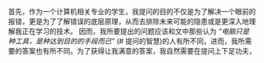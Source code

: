 首先，作为一个计算机相关专业的学生，我提问的目的不仅是为了解决一个眼前的报错，更是为了了解错误的底层原理，从而去排除未来可能的隐患或是更深入地理解我正在学习的技术。 因而，我所要提出的问题应该和文中那些认为 *“电脑只是种工具，是种达到目的的手段而已”* (# 提问的智慧)的人有所不同，进而，我所需要的答案也有所不同。为了获得让我满意的答案，我自然需要在提问上下足功夫，


